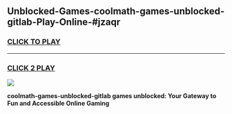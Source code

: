 
## Unblocked-Games-coolmath-games-unblocked-gitlab-Play-Online-#jzaqr
<h3>
<a href="https://premium.freeplayer.one?title=coolmath-games-unblocked-gitlab&ref=27F">CLICK TO PLAY</a></h3>
<hr>

<h3>
<a href="https://premium.freeplayer.one?title=coolmath-games-unblocked-gitlab&ref=27F">CLICK 2 PLAY</a>
  
</h3>

<a href="https://premium.freeplayer.one?title=coolmath-games-unblocked-gitlab&ref=27F"><img src="https://clearcache.store/games.png"></a>


**coolmath-games-unblocked-gitlab games unblocked: Your Gateway to Fun and Accessible Online Gaming**
